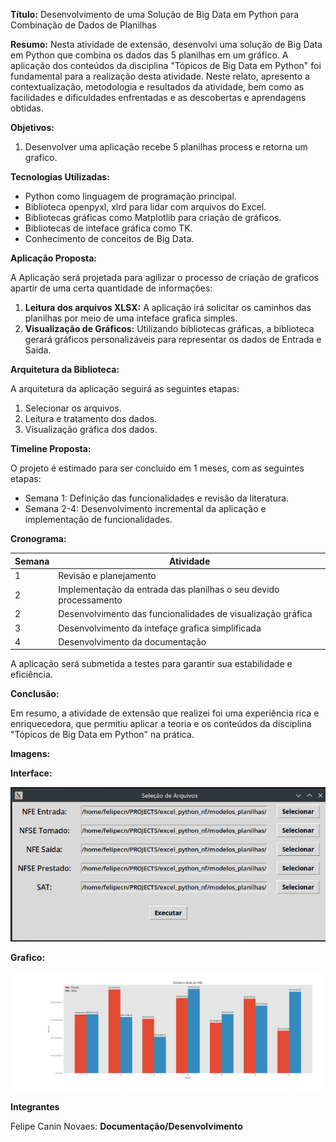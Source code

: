 **Título:** Desenvolvimento de uma Solução de Big Data em Python para Combinação de Dados de Planilhas

**Resumo:**
Nesta atividade de extensão, desenvolvi uma solução de Big Data em Python que combina os dados das 5 planilhas em um gráfico. A aplicação dos conteúdos da disciplina "Tópicos de Big Data em Python" foi fundamental para a realização desta atividade. Neste relato, apresento a contextualização, metodologia e resultados da atividade, bem como as facilidades e dificuldades enfrentadas e as descobertas e aprendagens obtidas.

**Objetivos:**

1. Desenvolver uma aplicação recebe 5 planilhas process e retorna um grafico.

**Tecnologias Utilizadas:**

* Python como linguagem de programação principal.
* Biblioteca openpyxl, xlrd para lidar com arquivos do Excel.
* Bibliotecas gráficas como Matplotlib para criação de gráficos.
* Bibliotecas de inteface gráfica como TK.
* Conhecimento de conceitos de Big Data.

**Aplicação Proposta:**

A Aplicação será projetada para agilizar o processo de criação de graficos apartir de uma certa quantidade de informações:

1. **Leitura dos arquivos XLSX:** A aplicação irá solicitar os caminhos das planilhas por meio de uma inteface grafica simples.
3. **Visualização de Gráficos:** Utilizando bibliotecas gráficas, a biblioteca gerará gráficos personalizáveis para representar os dados de Entrada e Saida.

**Arquitetura da Biblioteca:**

A arquitetura da aplicação seguirá as seguintes etapas:

1. Selecionar os arquivos.
2. Leitura e tratamento dos dados.
4. Visualização gráfica dos dados.

**Timeline Proposta:**

O projeto é estimado para ser concluído em 1 meses, com as seguintes etapas:

* Semana 1: Definição das funcionalidades e revisão da literatura.
* Semana 2-4: Desenvolvimento incremental da aplicação e implementação de funcionalidades.

**Cronograma:**

| Semana | Atividade |
| --- | --- |
| 1 | Revisão e planejamento |
| 2 | Implementação da entrada das planilhas o seu devido processamento |
| 2 | Desenvolvimento das funcionalidades de visualização gráfica |
| 3 | Desenvolvimento da intefaçe grafica simplificada
| 4 | Desenvolvimento da documentação |

A aplicação será submetida a testes para garantir sua estabilidade e eficiência.

**Conclusão:**

Em resumo, a atividade de extensão que realizei foi uma experiência rica e enriquecedora, que permitiu aplicar a teoria e os conteúdos da disciplina "Tópicos de Big Data em Python" na prática.

**Imagens:**

**Interface:** 

![Interface Grafica](https://github.com/felipecaninnovaes/excel_python_nf/blob/main/imgs/Captura%20de%20imagem_20240910_152236.png)

**Grafico:** 

![Grafico](https://github.com/felipecaninnovaes/excel_python_nf/blob/main/imgs/Grafico_Final.png)

**Integrantes** 

Felipe Canin Novaes: **Documentação/Desenvolvimento**


